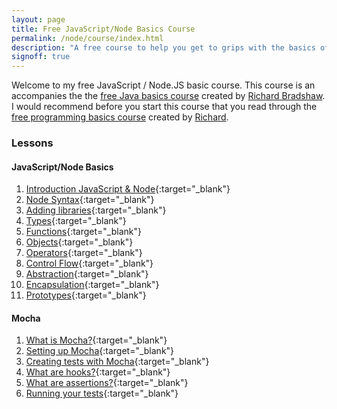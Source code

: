 ```yaml
---
layout: page
title: Free JavaScript/Node Basics Course
permalink: /node/course/index.html
description: "A free course to help you get to grips with the basics of JavaScript/Node"
signoff: true
---
```

Welcome to my free JavaScript / Node.JS basic course. This course is an accompanies the the [free Java basics course](https://thefriendlytester.co.uk/java/course/) created by [Richard Bradshaw](https://thefriendlytester.co.uk). I would recommend before you start this course that you read through the [free programming basics course](https://thefriendlytester.co.uk/programming/course/) created by [Richard](https://thefriendlytester.co.uk).

### Lessons
#### JavaScript/Node Basics
1. [Introduction JavaScript & Node](/node/basics/lessons/introduction){:target="_blank"}
2. [Node Syntax](/node/basics/lessons/nodesyntax){:target="_blank"}
3. [Adding libraries](/node/basics/lessons/usinglibraries){:target="_blank"}
4. [Types](/node/basics/lessons/types){:target="_blank"}
5. [Functions](/node/basics/lessons/functions){:target="_blank"}
6. [Objects](/node/basics/lessons/objects){:target="_blank"}
7. [Operators](/node/basics/lessons/operators){:target="_blank"}
8. [Control Flow](/node/basics/lessons/controlflow){:target="_blank"}
9. [Abstraction](/node/basics/lessons/abstraction){:target="_blank"}
10. [Encapsulation](/node/basics/lessons/encapsulation){:target="_blank"}
11. [Prototypes](/node/basics/lessons/prototypes){:target="_blank"}

#### Mocha
1. [What is Mocha?](/node/mocha/lessons/whatismocha){:target="_blank"}
2. [Setting up Mocha](/node/mocha/lessons/settingupmocha){:target="_blank"}
3. [Creating tests with Mocha](/node/mocha/lessons/creatingtestsinmocha){:target="_blank"}
4. [What are hooks?](/node/mocha/lessons/whatarehooks.html){:target="_blank"}
5. [What are assertions?](/node/mocha/lessons/assertions.html){:target="_blank"}
6. [Running your tests](/node/mocha/lessons/runningtests.html){:target="_blank"}

